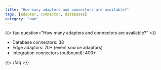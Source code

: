```yaml
---
title: "How many adapters and connectors are available?"
tags: [adapter, connector, databases]
category: "nan"
---
```


<!-- QUESTION -->

{{< faq question="How many adapters and connectors are available?" >}}

<!-- ANSWER -->

- Database connectors: 38
- Edge adaptors: 70+ (event source adaptors)
- Integration connectors (outbound): 400+

{{< /faq >}}
